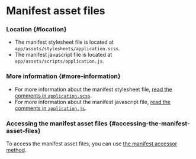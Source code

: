 # Manifest asset files

### Location {#location}

* The manifest stylesheet file is located at `app/assets/stylesheets/application.scss`.
* The manifest javascript file is located at `app/assets/scripts/application.js`.

### More information {#more-information}

* For more information about the manifest stylesheet file, [read the comments in `application.scss`](https://github.com/eucalypt-framework/eucalypt/blob/master/lib/eucalypt/eucalypt-core/templates/eucalypt/app/assets/stylesheets/application.scss).
* For more information about the manifest javascript file, [read the comments in `application.js`](https://github.com/eucalypt-framework/eucalypt/blob/master/lib/eucalypt/eucalypt-core/templates/eucalypt/app/assets/scripts/application.js).

### Accessing the manifest asset files {#accessing-the-manifest-asset-files}

To access the manifest asset files, you can use [the manifest accessor method](../manifest-accessor.md).

